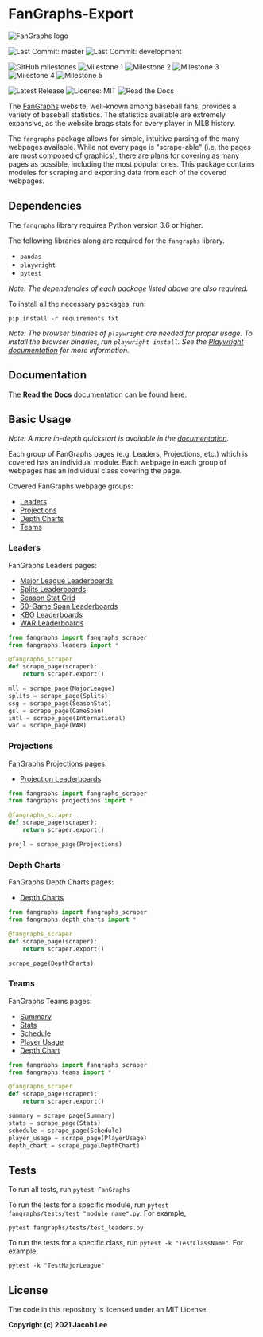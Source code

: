 # FanGraphs-Export

![FanGraphs logo](https://user-images.githubusercontent.com/72679601/112188979-c335d980-8bc0-11eb-8ab9-992663e9e0e6.png)

![Last Commit: master](https://img.shields.io/github/last-commit/JLpython-py/FanGraphs-export/master)
![Last Commit: development](https://img.shields.io/github/last-commit/JLpython-py/FanGraphs-Export/development)

![GitHub milestones](https://img.shields.io/github/milestones/all/JLpython-py/FanGraphs-Export)
![Milestone 1](https://img.shields.io/github/milestones/progress/JLpython-py/FanGraphs-Export/1)
![Milestone 2](https://img.shields.io/github/milestones/progress/JLpython-py/FanGraphs-Export/2)
![Milestone 3](https://img.shields.io/github/milestones/progress/JLpython-py/FanGraphs-Export/3)
![Milestone 4](https://img.shields.io/github/milestones/progress/JLpython-py/FanGraphs-Export/4)
![Milestone 5](https://img.shields.io/github/milestones/progress/JLpython-py/FanGraphs-Export/5)

![Latest Release](https://img.shields.io/github/v/tag/JLpython-py/FanGraphs-Export)
![License: MIT](https://img.shields.io/github/license/JLpython-py/FanGraphs-Export)
![Read the Docs](https://img.shields.io/readthedocs/fangraphs-export)

The [FanGraphs](https://fangraphs.com/) website, well-known among baseball fans, provides a variety of baseball statistics.
The statistics available are extremely expansive, as the website brags stats for every player in MLB history.

The `fangraphs` package allows for simple, intuitive parsing of the many webpages available.
While not every page is "scrape-able" (i.e. the pages are most composed of graphics),
there are plans for covering as many pages as possible, including the most popular ones.
This package contains modules for scraping and exporting data from each of the covered webpages.

## Dependencies

The `fangraphs` library requires Python version 3.6 or higher.

The following libraries along are required for the `fangraphs` library.

- `pandas`
- `playwright`
- `pytest`

*Note: The dependencies of each package listed above are also required.*

To install all the necessary packages, run:

```commandline
pip install -r requirements.txt
```

*Note: The browser binaries of `playwright` are needed for proper usage.
To install the browser binaries, run `playwright install`.
See the [Playwright documentation](https://playwright.dev/python/docs/intro/) for more information.*

## Documentation

The **Read the Docs** documentation can be found [here](https://fangraphs-export.readthedocs.io/en/latest/?).

## Basic Usage

*Note: A more in-depth quickstart is available in the [documentation](#Documentation).*

Each group of FanGraphs pages (e.g. Leaders, Projections, etc.) which is covered has an individual module.
Each webpage in each group of webpages has an individual class covering the page.

Covered FanGraphs webpage groups:

- [Leaders](#Leaders)
- [Projections](#Projections)
- [Depth Charts](#Depth-Charts)
- [Teams](#Teams)

### Leaders

FanGraphs Leaders pages:

- [Major League Leaderboards](https://fangraphs.com/leaders.aspx)
- [Splits Leaderboards](https://fangraphs.com/leaders/splits-leaderboards)
- [Season Stat Grid](https://fangraphs.com/leaders/season-stat-grid)
- [60-Game Span Leaderboards](https://fangraphs.com/leaders/special/game-span)
- [KBO Leaderboards](https://fangraphs.com/leaders/international)
- [WAR Leaderboards](https://fangraphs.com/warleaders.aspx)

```python
from fangraphs import fangraphs_scraper
from fangraphs.leaders import *

@fangraphs_scraper
def scrape_page(scraper):
    return scraper.export()

mll = scrape_page(MajorLeague)
splits = scrape_page(Splits)
ssg = scrape_page(SeasonStat)
gsl = scrape_page(GameSpan)
intl = scrape_page(International)
war = scrape_page(WAR)
```

### Projections

FanGraphs Projections pages:

- [Projection Leaderboards](https://fangraphs.com/projections.aspx)

```python
from fangraphs import fangraphs_scraper
from fangraphs.projections import *

@fangraphs_scraper
def scrape_page(scraper):
    return scraper.export()

projl = scrape_page(Projections)
```

### Depth Charts

FanGraphs Depth Charts pages:

- [Depth Charts](https://fangraphs.com/depthcharts.aspx)

```python
from fangraphs import fangraphs_scraper
from fangraphs.depth_charts import *

@fangraphs_scraper
def scrape_page(scraper):
    return scraper.export()

scrape_page(DepthCharts)
```

### Teams

FanGraphs Teams pages:

- [Summary](https://fangraphs.com/teams/angels)
- [Stats](https://fangraphs.com/teams/angels/stats)
- [Schedule](https://fangraphs.com/team/angels/schedule)
- [Player Usage](https://fangraphs.com/teams/angels/player-usage)
- [Depth Chart](https://fangraphs.com/teams/angels/depth-chart)

```python
from fangraphs import fangraphs_scraper
from fangraphs.teams import *

@fangraphs_scraper
def scrape_page(scraper):
    return scraper.export()

summary = scrape_page(Summary)
stats = scrape_page(Stats)
schedule = scrape_page(Schedule)
player_usage = scrape_page(PlayerUsage)
depth_chart = scrape_page(DepthChart)
```

## Tests

To run all tests, run `pytest FanGraphs`

To run the tests for a specific module, run `pytest fangraphs/tests/test_"module name".py`.
For example,

```commandline
pytest fangraphs/tests/test_leaders.py
```

To run the tests for a specific class, run `pytest -k "TestClassName"`.
For example,

```commandline
pytest -k "TestMajorLeague"
```

## License

The code in this repository is licensed under an MIT License.

**Copyright (c) 2021 Jacob Lee**
